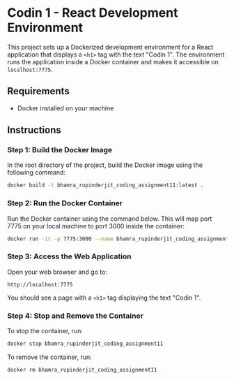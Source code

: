 # Codin 1 - React Development Environment

This project sets up a Dockerized development environment for a React application that displays a `<h1>` tag with the text "Codin 1". The environment runs the application inside a Docker container and makes it accessible on `localhost:7775`.

## Requirements

- Docker installed on your machine

## Instructions

### Step 1: Build the Docker Image

In the root directory of the project, build the Docker image using the following command:

```bash
docker build -t bhamra_rupinderjit_coding_assignment11:latest .
```

### Step 2: Run the Docker Container

Run the Docker container using the command below. This will map port 7775 on your local machine to port 3000 inside the container:

```bash
docker run -it -p 7775:3000 --name bhamra_rupinderjit_coding_assignment11 bhamra_rupinderjit_coding_assignment11:latest
```

### Step 3: Access the Web Application

Open your web browser and go to:

```
http://localhost:7775
```

You should see a page with a `<h1>` tag displaying the text "Codin 1".

### Step 4: Stop and Remove the Container

To stop the container, run:

```bash
docker stop bhamra_rupinderjit_coding_assignment11
```

To remove the container, run:

```bash
docker rm bhamra_rupinderjit_coding_assignment11
```